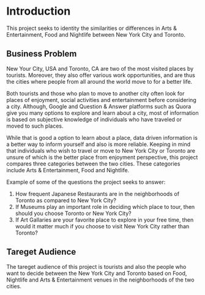 # Introduction

This project seeks to identity the similarities or differences in Arts & Entertainment, Food and Nightlife between New York City and Toronto.


## Business Problem

New Your City, USA and Toronto, CA are two of the most visited places by tourists. Moreover, they also offer various work opportunities, and are thus the cities where people from all around the world move to for a better life. 

Both tourists and those who plan to move to another city often look for places of enjoyment, social activities and entertainment before considering a city.  Although, Google and Question & Answer platforms such as Quora give you many options to explore and learn about a city, most of information is based on subjective knowledge of individuals who have traveled or moved to such places. 

While that is good a option to learn about a place, data driven information is a better way to inform yourself and also is more reliable. Keeping in mind that individuals who wish to travel or move to New York City or Toronto are unsure of which is the better place from enjoyment perspective, this project compares three categories between the two cities. These categories include Arts & Entertainment, Food and Nightlife.

Example of some of the questions the project seeks to answer:
1. How frequent Japanese Restaurants are in the neighborhoods of Toronto as compared to New York City?
2. If Museums play an important role in deciding which place to tour, then should you choose Toronto or New York City?
3. If Art Gallaries are your favorite place to explore in your free time, then would it matter much if you choose to visit New York City rather than Toronto?


## Tareget Audience

The tareget audience of this project is tourists and also the people who want to decide between the New York City and Toronto based on Food, Nightlife and Arts & Entertainment venues in the neighborhoods of the two cities.

